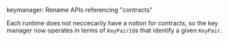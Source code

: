 keymanager: Rename APIs referencing "contracts"

Each runtime does not neccecarily have a notion for contracts, so the
key manager now operates in terms of `KeyPairId`s that identify a given
`KeyPair`.
